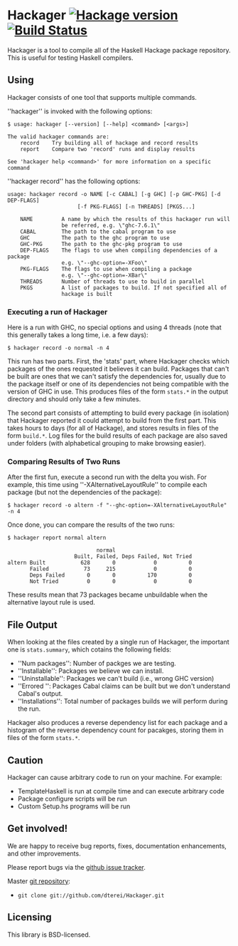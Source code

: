 # Hackager [![Hackage version](https://img.shields.io/hackage/v/hackager.svg?style=flat)](https://hackage.haskell.org/package/hackager) [![Build Status](https://img.shields.io/travis/dterei/hackager.svg?style=flat)](https://travis-ci.org/dterei/hackager)

Hackager is a tool to compile all of the Haskell Hackage package repository.
This is useful for testing Haskell compilers.

## Using

Hackager consists of one tool that supports multiple commands.

''hackager'' is invoked with the following options:

~~~~ {.sh}
$ usage: hackager [--version] [--help] <command> [<args>]

The valid hackager commands are:
    record    Try building all of hackage and record results
    report    Compare two 'record' runs and display results

See 'hackager help <command>' for more information on a specific command
~~~~

''hackager record'' has the following options:

~~~~ {.sh}
usage: hackager record -o NAME [-c CABAL] [-g GHC] [-p GHC-PKG] [-d DEP-FLAGS]
                      [-f PKG-FLAGS] [-n THREADS] [PKGS...]

    NAME         A name by which the results of this hackager run will
                 be referred, e.g. \"ghc-7.6.1\"
    CABAL        The path to the cabal program to use
    GHC          The path to the ghc program to use
    GHC-PKG      The path to the ghc-pkg program to use
    DEP-FLAGS    The flags to use when compiling dependencies of a package
                 e.g. \"--ghc-option=-XFoo\"
    PKG-FLAGS    The flags to use when compiling a package
                 e.g. \"--ghc-option=-XBar\"
    THREADS      Number of threads to use to build in parallel
    PKGS         A list of packages to build. If not specified all of
                 hackage is built
~~~~

### Executing a run of Hackager

Here is a run with GHC, no special options and using 4 threads (note that this
generally takes a long time, i.e. a few days):

~~~ {.sh}
$ hackager record -o normal -n 4
~~~~

This run has two parts. First, the 'stats' part, where Hackager checks which
packages of the ones requested it believes it can build. Packages that can't be
built are ones that we can't satisfy the dependencies for, usually due to the
package itself or one of its dependencies not being compatible with the version
of GHC in use. This produces files of the form `stats.*` in the output
directory and should only take a few minutes.

The second part consists of attempting to build every package (in isolation)
that Hackager reported it could attempt to build from the first part. This
takes hours to days (for all of Hackage), and stores results in files of the
form `build.*`. Log files for the build results of each package are also saved
under folders (with alphabetical grouping to make browsing easier).

### Comparing Results of Two Runs

After the first fun, execute a second run with the delta you wish. For example,
this time using ''-XAlternativeLayoutRule'' to compile each package (but not
the dependencies of the package):

~~~~ {.sh}
$ hackager record -o altern -f "--ghc-option=-XAlternativeLayoutRule" -n 4
~~~~

Once done, you can compare the results of the two runs:

~~~~ {.sh}
$ hackager report normal altern

                            normal
                     Built, Failed, Deps Failed, Not Tried
altern Built           628       0            0          0
       Failed           73     215            0          0
       Deps Failed       0       0          170          0
       Not Tried         0       0            0          0
~~~~

These results mean that 73 packages became unbuildable when the alternative
layout rule is used.

## File Output

When looking at the files created by a single run of Hackager, the important
one is `stats.summary`, which cotains the following fields:

* ''Num packages'':   Number of packges we are testing.
* ''Installable'':    Packages we believe we can install.
* ''Uninstallable'':  Packages we can't build (i.e., wrong GHC version)
* ''Errored '':       Packages Cabal claims can be built but we don't
                      understand Cabal's output.
* ''Installations'':  Total number of packages builds we will perform during
                      the run.

Hackager also produces a reverse dependency list for each package and a
histogram of the reverse dependency count for pacakges, storing them in files
of the form `stats.*`.

## Caution

Hackager can cause arbitrary code to run on your machine. For example:

 * TemplateHaskell is run at compile time and can execute arbitrary code
 * Package configure scripts will be run
 * Custom Setup.hs programs will be run

## Get involved!

We are happy to receive bug reports, fixes, documentation
enhancements, and other improvements.

Please report bugs via the
[github issue tracker](http://github.com/dterei/Hackager/issues).

Master [git repository](http://github.com/dterei/Hackager):

* `git clone git://github.com/dterei/Hackager.git`

## Licensing

This library is BSD-licensed.

